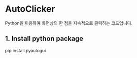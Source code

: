 # AutoClicker
Python을 이용하여 화면상의 한 점을 지속적으로 클릭하는 코드입니다.

## 1. Install python package
pip install pyautogui
